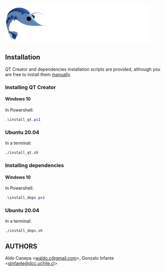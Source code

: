 [![Camarón](docs/imgs/shrimp.png)](https://users.dcc.uchile.cl/~nancy/sites/default/files/Trabajo_Dirigido_Sitio_Web/index.html)

## Installation

QT Creator and dependencies installation scripts are provided, although you are free to install them [manually](https://users.dcc.uchile.cl/~nancy/sites/default/files/Trabajo_Dirigido_Sitio_Web/download.html).

### Installing QT Creator

#### Windows 10

In Powershell:

```powershell
.\install_qt.ps1
```

### Ubuntu 20.04

In a terminal:

```bash
./install_qt.sh
```

### Installing dependencies

#### Windows 10

In Powershell:

```powershell
.\install_deps.ps1
```

### Ubuntu 20.04

In a terminal:

```bash
./install_deps.sh
```

## AUTHORS

Aldo Canepa <<waldo.c@gmail.com>>, Gonzalo Infante <<ginfante@dcc.uchile.cl>>
